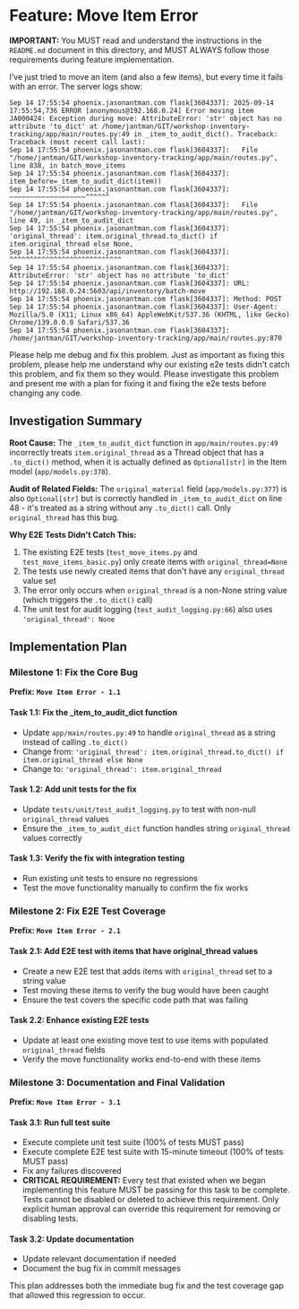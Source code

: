 # Feature: Move Item Error

**IMPORTANT:** You MUST read and understand the instructions in the `README.md` document in this directory, and MUST ALWAYS follow those requirements during feature implementation.

I’ve just tried to move an item (and also a few items), but every time it fails with an error. The server logs show:

```
Sep 14 17:55:54 phoenix.jasonantman.com flask[3604337]: 2025-09-14 17:55:54,736 ERROR [anonymous@192.168.0.24] Error moving item JA000424: Exception during move: AttributeError: 'str' object has no attribute 'to_dict' at /home/jantman/GIT/workshop-inventory-tracking/app/main/routes.py:49 in _item_to_audit_dict(). Traceback: Traceback (most recent call last):
Sep 14 17:55:54 phoenix.jasonantman.com flask[3604337]:   File "/home/jantman/GIT/workshop-inventory-tracking/app/main/routes.py", line 838, in batch_move_items
Sep 14 17:55:54 phoenix.jasonantman.com flask[3604337]:     item_before=_item_to_audit_dict(item))
Sep 14 17:55:54 phoenix.jasonantman.com flask[3604337]:                 ~~~~~~~~~~~~~~~~~~~^^^^^^
Sep 14 17:55:54 phoenix.jasonantman.com flask[3604337]:   File "/home/jantman/GIT/workshop-inventory-tracking/app/main/routes.py", line 49, in _item_to_audit_dict
Sep 14 17:55:54 phoenix.jasonantman.com flask[3604337]:     'original_thread': item.original_thread.to_dict() if item.original_thread else None,
Sep 14 17:55:54 phoenix.jasonantman.com flask[3604337]:                        ^^^^^^^^^^^^^^^^^^^^^^^^^^^^
Sep 14 17:55:54 phoenix.jasonantman.com flask[3604337]: AttributeError: 'str' object has no attribute 'to_dict'
Sep 14 17:55:54 phoenix.jasonantman.com flask[3604337]: URL: http://192.168.0.24:5603/api/inventory/batch-move
Sep 14 17:55:54 phoenix.jasonantman.com flask[3604337]: Method: POST
Sep 14 17:55:54 phoenix.jasonantman.com flask[3604337]: User-Agent: Mozilla/5.0 (X11; Linux x86_64) AppleWebKit/537.36 (KHTML, like Gecko) Chrome/139.0.0.0 Safari/537.36
Sep 14 17:55:54 phoenix.jasonantman.com flask[3604337]: /home/jantman/GIT/workshop-inventory-tracking/app/main/routes.py:870
```

Please help me debug and fix this problem. Just as important as fixing this problem, please help me understand why our existing e2e tests didn't catch this problem, and fix them so they would. Please investigate this problem and present me with a plan for fixing it and fixing the e2e tests before changing any code.

## Investigation Summary

**Root Cause:** The `_item_to_audit_dict` function in `app/main/routes.py:49` incorrectly treats `item.original_thread` as a Thread object that has a `.to_dict()` method, when it is actually defined as `Optional[str]` in the Item model (`app/models.py:378`).

**Audit of Related Fields:** The `original_material` field (`app/models.py:377`) is also `Optional[str]` but is correctly handled in `_item_to_audit_dict` on line 48 - it's treated as a string without any `.to_dict()` call. Only `original_thread` has this bug.

**Why E2E Tests Didn't Catch This:**
1. The existing E2E tests (`test_move_items.py` and `test_move_items_basic.py`) only create items with `original_thread=None` 
2. The tests use newly created items that don't have any `original_thread` value set
3. The error only occurs when `original_thread` is a non-None string value (which triggers the `.to_dict()` call)
4. The unit test for audit logging (`test_audit_logging.py:66`) also uses `'original_thread': None`

## Implementation Plan

### Milestone 1: Fix the Core Bug
**Prefix: `Move Item Error - 1.1`**

#### Task 1.1: Fix the _item_to_audit_dict function
- Update `app/main/routes.py:49` to handle `original_thread` as a string instead of calling `.to_dict()`
- Change from: `'original_thread': item.original_thread.to_dict() if item.original_thread else None`
- Change to: `'original_thread': item.original_thread`

#### Task 1.2: Add unit tests for the fix
- Update `tests/unit/test_audit_logging.py` to test with non-null `original_thread` values
- Ensure the `_item_to_audit_dict` function handles string `original_thread` values correctly

#### Task 1.3: Verify the fix with integration testing
- Run existing unit tests to ensure no regressions
- Test the move functionality manually to confirm the fix works

### Milestone 2: Fix E2E Test Coverage 
**Prefix: `Move Item Error - 2.1`**

#### Task 2.1: Add E2E test with items that have original_thread values
- Create a new E2E test that adds items with `original_thread` set to a string value
- Test moving these items to verify the bug would have been caught
- Ensure the test covers the specific code path that was failing

#### Task 2.2: Enhance existing E2E tests 
- Update at least one existing move test to use items with populated `original_thread` fields
- Verify the move functionality works end-to-end with these items

### Milestone 3: Documentation and Final Validation
**Prefix: `Move Item Error - 3.1`**

#### Task 3.1: Run full test suite
- Execute complete unit test suite (100% of tests MUST pass)
- Execute complete E2E test suite with 15-minute timeout (100% of tests MUST pass)
- Fix any failures discovered
- **CRITICAL REQUIREMENT:** Every test that existed when we began implementing this feature MUST be passing for this task to be complete. Tests cannot be disabled or deleted to achieve this requirement. Only explicit human approval can override this requirement for removing or disabling tests.

#### Task 3.2: Update documentation
- Update relevant documentation if needed
- Document the bug fix in commit messages

This plan addresses both the immediate bug fix and the test coverage gap that allowed this regression to occur.
